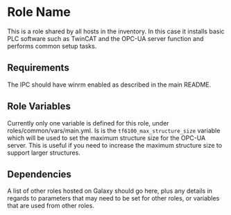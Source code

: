 Role Name
=========

This is a role shared by all hosts in the inventory. In this case it installs basic PLC software such as TwinCAT and the OPC-UA server function and performs common setup tasks.

Requirements
------------

The IPC should have winrm enabled as described in the main README.

Role Variables
--------------

Currently only one variable is defined for this role, under roles/common/vars/main.yml. Is is the `tf6100_max_structure_size` variable which will be used to set the maximum structure size for the OPC-UA server. This is useful if you need to increase the maximum structure size to support larger structures.

Dependencies
------------

A list of other roles hosted on Galaxy should go here, plus any details in regards to parameters that may need to be set for other roles, or variables that are used from other roles.
